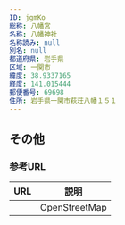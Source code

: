 ```yaml
---
ID: jgmKo
総称: 八幡宮
名称: 八幡神社
名称読み: null
別名: null
都道府県: 岩手県
区域: 一関市
緯度: 38.9337165
経度: 141.015444
郵便番号: 69698
住所: 岩手県一関市萩荘八幡１５１
---
```


## その他

### 参考URL

| URL | 説明          |
| --- | ------------- |
|     | OpenStreetMap |

